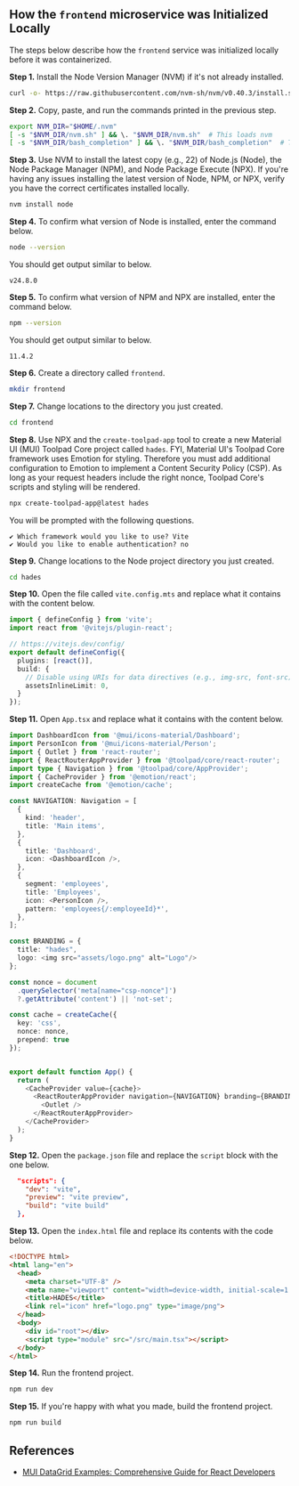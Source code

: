 ## How the `frontend` microservice was Initialized Locally
The steps below describe how the `frontend` service was initialized locally before it was containerized.

**Step 1.** Install the Node Version Manager (NVM) if it's not already installed.
```bash
curl -o- https://raw.githubusercontent.com/nvm-sh/nvm/v0.40.3/install.sh | bash
```

**Step 2.** Copy, paste, and run the commands printed in the previous step.
```bash
export NVM_DIR="$HOME/.nvm"
[ -s "$NVM_DIR/nvm.sh" ] && \. "$NVM_DIR/nvm.sh"  # This loads nvm
[ -s "$NVM_DIR/bash_completion" ] && \. "$NVM_DIR/bash_completion"  # This loads nvm bash_completion
```

**Step 3.** Use NVM to install the latest copy (e.g., 22) of Node.js (Node), the Node Package Manager (NPM), and Node Package Execute (NPX). If you're having any issues installing the latest version of Node, NPM, or NPX, verify you have the correct certificates installed locally. 
```bash
nvm install node
```

**Step 4.** To confirm what version of Node is installed, enter the command below. 
```bash
node --version
```

You should get output similar to below. 
```
v24.8.0
```

**Step 5.** To confirm what version of NPM and NPX are installed, enter the command below. 
```bash
npm --version
```

You should get output similar to below. 
```
11.4.2
```

**Step 6.** Create a directory called `frontend`.
```bash
mkdir frontend
```

**Step 7.** Change locations to the directory you just created.
```bash
cd frontend
```

**Step 8.** Use NPX and the `create-toolpad-app` tool to create a new Material UI (MUI) Toolpad Core project called `hades`. FYI, Material UI's Toolpad Core framework uses Emotion for styling. Therefore you must add additional configuration to Emotion to implement a Content Security Policy (CSP). As long as your request headers include the right nonce, Toolpad Core's scripts and styling will be rendered. 
```bash
npx create-toolpad-app@latest hades
```

You will be prompted with the following questions.
```
✔ Which framework would you like to use? Vite
✔ Would you like to enable authentication? no
```

**Step 9.** Change locations to the Node project directory you just created.
```bash
cd hades
```

**Step 10.** Open the file called `vite.config.mts` and replace what it contains with the content below.
```ts
import { defineConfig } from 'vite';
import react from '@vitejs/plugin-react';

// https://vitejs.dev/config/
export default defineConfig({
  plugins: [react()],
  build: {
    // Disable using URIs for data directives (e.g., img-src, font-src).
    assetsInlineLimit: 0,
  }
});
```

**Step 11.** Open `App.tsx` and replace what it contains with the content below.
```ts
import DashboardIcon from '@mui/icons-material/Dashboard';
import PersonIcon from '@mui/icons-material/Person';
import { Outlet } from 'react-router';
import { ReactRouterAppProvider } from '@toolpad/core/react-router';
import type { Navigation } from '@toolpad/core/AppProvider';
import { CacheProvider } from '@emotion/react';
import createCache from '@emotion/cache';

const NAVIGATION: Navigation = [
  {
    kind: 'header',
    title: 'Main items',
  },
  {
    title: 'Dashboard',
    icon: <DashboardIcon />,
  },
  {
    segment: 'employees',
    title: 'Employees',
    icon: <PersonIcon />,
    pattern: 'employees{/:employeeId}*',
  },
];

const BRANDING = {
  title: "hades",
  logo: <img src="assets/logo.png" alt="Logo"/>
};

const nonce = document
  .querySelector('meta[name="csp-nonce"]')
  ?.getAttribute('content') || 'not-set';

const cache = createCache({
  key: 'css',
  nonce: nonce,
  prepend: true
});


export default function App() {
  return (
    <CacheProvider value={cache}>
      <ReactRouterAppProvider navigation={NAVIGATION} branding={BRANDING}>
        <Outlet />
      </ReactRouterAppProvider>
    </CacheProvider>
  );
}
```

**Step 12.** Open the `package.json` file and replace the `script` block with the one below.
```json
  "scripts": {
    "dev": "vite",
    "preview": "vite preview",
    "build": "vite build"
  },
```

**Step 13.** Open the `index.html` file and replace its contents with the code below.
```html
<!DOCTYPE html>
<html lang="en">
  <head>
    <meta charset="UTF-8" />
    <meta name="viewport" content="width=device-width, initial-scale=1.0" />
    <title>HADES</title>
    <link rel="icon" href="logo.png" type="image/png">
  </head>
  <body>
    <div id="root"></div>
    <script type="module" src="/src/main.tsx"></script>
  </body>
</html>
```

**Step 14.** Run the frontend project. 
```bash
npm run dev
```

**Step 15.** If you're happy with what you made, build the frontend project. 
```bash
npm run build
```

## References
* [MUI DataGrid Examples: Comprehensive Guide for React Developers](https://medium.com/@aleksej.gudkov/mui-datagrid-examples-comprehensive-guide-for-react-developers-3831544efc66)
